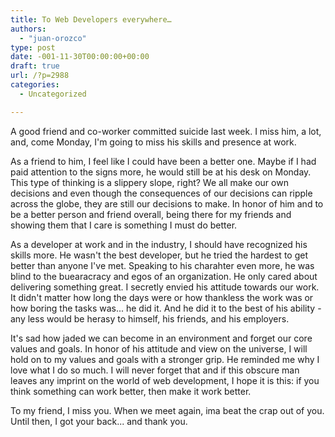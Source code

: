 ```yaml
---
title: To Web Developers everywhere…
authors: 
  - "juan-orozco"
type: post
date: -001-11-30T00:00:00+00:00
draft: true
url: /?p=2988
categories:
  - Uncategorized

---
```

A good friend and co-worker committed suicide last week. I miss him, a lot, and, come Monday, I'm going to miss his skills and presence at work.

As a friend to him, I feel like I could have been a better one. Maybe if I had paid attention to the signs more, he would still be at his desk on Monday. This type of thinking is a slippery slope, right? We all make our own decisions and even though the consequences of our decisions can ripple across the globe, they are still our decisions to make. In honor of him and to be a better person and friend overall, being there for my friends and showing them that I care is something I must do better.

As a developer at work and in the industry, I should have recognized his skills more. He wasn't the best developer, but he tried the hardest to get better than anyone I've met. Speaking to his charahter even more, he was blind to the buearacracy and egos of an organization. He only cared about delivering something great. I secretly envied his attitude towards our work. It didn't matter how long the days were or how thankless the work was or how boring the tasks was... he did it. And he did it to the best of his ability - any less would be herasy to himself, his friends, and his employers.

It's sad how jaded we can become in an environment and forget our core values and goals. In honor of his attitude and view on the universe, I will hold on to my values and goals with a stronger grip. He reminded me why I love what I do so much. I will never forget that and if this obscure man leaves any imprint on the world of web development, I hope it is this: if you think something can work better, then make it work better.

To my friend, I miss you. When we meet again, ima beat the crap out of you. Until then, I got your back... and thank you.